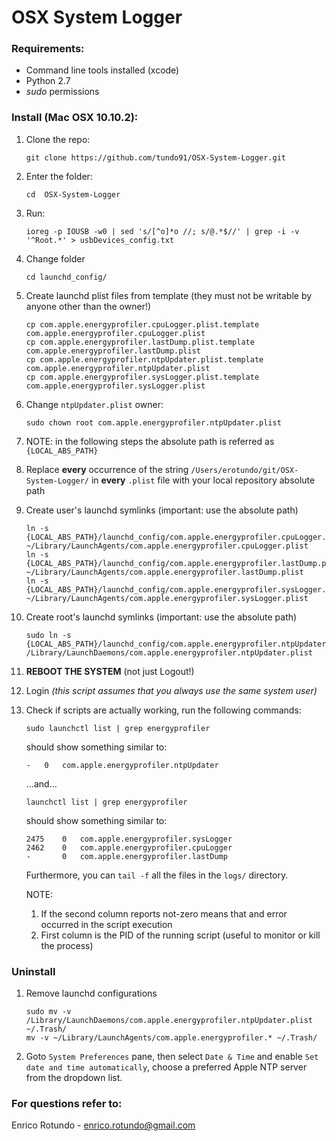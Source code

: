 # OSX System Logger

### Requirements:

* Command line tools installed (xcode)
* Python 2.7 
* *sudo* permissions


### Install (Mac OSX 10.10.2):

1. Clone the repo:

	```
	git clone https://github.com/tundo91/OSX-System-Logger.git
	```
	
1. Enter the folder:

	```
	cd	OSX-System-Logger
	```

1. Run:

	```
	ioreg -p IOUSB -w0 | sed 's/[^o]*o //; s/@.*$//' | grep -i -v '^Root.*' > usbDevices_config.txt
	```

1. Change folder

	```
	cd launchd_config/
	```
	
1. Create launchd plist files from template (they must not be writable by anyone other than the owner!)
	
	```
	cp com.apple.energyprofiler.cpuLogger.plist.template com.apple.energyprofiler.cpuLogger.plist
	cp com.apple.energyprofiler.lastDump.plist.template com.apple.energyprofiler.lastDump.plist
	cp com.apple.energyprofiler.ntpUpdater.plist.template com.apple.energyprofiler.ntpUpdater.plist
	cp com.apple.energyprofiler.sysLogger.plist.template com.apple.energyprofiler.sysLogger.plist
	```

1. Change ```ntpUpdater.plist``` owner: 

	```
	sudo chown root com.apple.energyprofiler.ntpUpdater.plist
	```

1. NOTE: in the following steps the absolute path is referred as ```{LOCAL_ABS_PATH}```
		
1. Replace **every** occurrence of the string ```/Users/erotundo/git/OSX-System-Logger/``` in **every** ```.plist``` file with your local repository absolute path

1. Create user's launchd symlinks (important: use the absolute path)
	
	```
	ln -s {LOCAL_ABS_PATH}/launchd_config/com.apple.energyprofiler.cpuLogger.plist ~/Library/LaunchAgents/com.apple.energyprofiler.cpuLogger.plist
	ln -s {LOCAL_ABS_PATH}/launchd_config/com.apple.energyprofiler.lastDump.plist ~/Library/LaunchAgents/com.apple.energyprofiler.lastDump.plist
	ln -s {LOCAL_ABS_PATH}/launchd_config/com.apple.energyprofiler.sysLogger.plist ~/Library/LaunchAgents/com.apple.energyprofiler.sysLogger.plist
	```

1. Create root's launchd symlinks (important: use the absolute path)

	```
	sudo ln -s {LOCAL_ABS_PATH}/launchd_config/com.apple.energyprofiler.ntpUpdater.plist /Library/LaunchDaemons/com.apple.energyprofiler.ntpUpdater.plist
	```

1. **REBOOT THE SYSTEM** (not just Logout!)

1. Login *(this script assumes that you always use the same system user)*
	
1. Check if scripts are actually working, run the following commands:
	
	```
	sudo launchctl list | grep energyprofiler
	```

	should show something similar to:

	```
	-	0	com.apple.energyprofiler.ntpUpdater
	```

	...and...

	```
	launchctl list | grep energyprofiler
	```

	should show something similar to:

	```
	2475	0	com.apple.energyprofiler.sysLogger
	2462	0	com.apple.energyprofiler.cpuLogger
	-		0	com.apple.energyprofiler.lastDump
	```

	Furthermore, you can ```tail -f``` all the files in the ```logs/``` directory.
	

	NOTE: 

	1. If the second column reports not-zero means that and error occurred in the script execution
	1. First column is the PID of the running script (useful to monitor or kill the process)
	
	
### Uninstall

1. Remove launchd configurations

	```
	sudo mv -v /Library/LaunchDaemons/com.apple.energyprofiler.ntpUpdater.plist ~/.Trash/
	mv -v ~/Library/LaunchAgents/com.apple.energyprofiler.* ~/.Trash/
	```

1. Goto ```System Preferences``` pane, then select ```Date & Time``` and enable ```Set date and time automatically```, choose a preferred Apple NTP server from the dropdown list.

### For questions refer to:
Enrico Rotundo - <enrico.rotundo@gmail.com>
